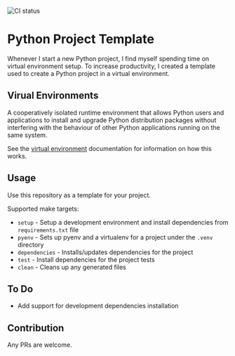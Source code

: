 ![CI status](https://github.com/maximkir/python-venv-template/workflows/CI/badge.svg?branch=master)

# Python Project Template

Whenever I start a new Python project, I find myself spending time on virtual environment setup.
To increase productivity, I created a template used to create a Python project in a virtual environment.

## Virual Environments

A cooperatively isolated runtime environment that allows Python users and applications to install and upgrade Python distribution packages without interfering with the behaviour of other Python applications running on the same system.

See the [virtual environment] documentation for information on how this works.

## Usage

Use this repository as a template for your project.

Supported make targets:

- `setup` - Setup a development environment and install dependencies from `requirements.txt` file
- `pyenv` -  Sets up pyenv and a virtualenv for a project under the `.venv` directory
- `dependencies` - Installs/updates dependencies for the project
- `test` - Install dependencies for the project tests
- `clean` - Cleans up any generated files


## To Do

- Add support for development dependencies installation

## Contribution

Any PRs are welcome.

[virtual environment]: https://docs.python.org/3/tutorial/venv.html
